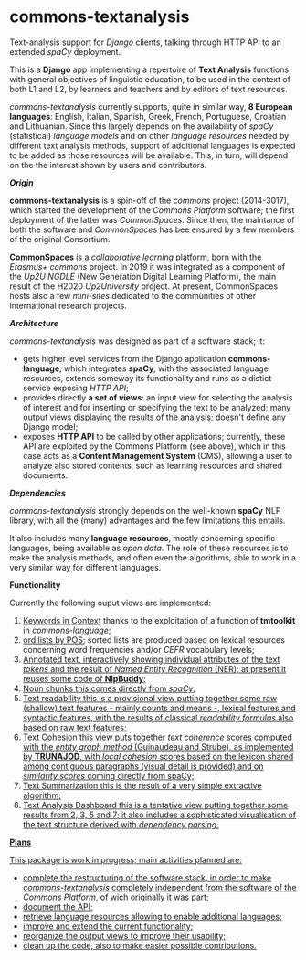 # commons-textanalysis
Text-analysis support for *Django* clients, talking through HTTP API to an extended *spaCy* deployment. 

This is a **Django** app implementing a repertoire of **Text Analysis** functions with general objectives of linguistic education, to be used in the context of both L1 and L2, by learners and teachers and by editors of text resources.

*commons-textanalysis* currently supports, quite in similar way, **8 European languages**: English, Italian, Spanish, Greek, French, Portuguese, Croatian and Lithuanian.
Since this largely depends on the availability of *spaCy* (statistical) *language models* and on other *language resources* needed by different text analysis methods, support of additional languages is expected to be added as those resources will be available. This, in turn, will depend on the the interest shown by users and contributors.

***Origin***

**commons-textanalysis** is a spin-off of the *commons* project (2014-3017), which started the development of the *Commons Platform* software; the first deployment of the latter was *CommonSpaces*. Since then, the maintance of both the software and *CommonSpaces* has bee ensured by a few members of the original Consortium.

**CommonSpaces** is a *collaborative learning* platform, born with the *Erasmus+* *commons* project.
In 2019 it was integrated as a component of the *Up2U NGDLE* (New Generation Digital Learning Platform), the main result of the H2020 *Up2University* project.
At present, CommonSpaces hosts also a few *mini-sites* dedicated to the communities of other international research projects.

***Architecture***

*commons-textanalysis* was designed as part of a software stack; it:
- gets higher level services from the Django application **commons-language**, which integrates **spaCy**, with the associated language resources, extends someway its functionality and runs as a distict service exposing *HTTP API*;
- provides directly **a set of views**: an input view for selecting the analysis of interest and for inserting or specifying the text to be analyzed; many output views displaying the results of the analysis; doesn't define any Django model; 
- exposes **HTTP API** to be called by other applications; currently, these API are exploited by the Commons Platform (see above), which in this case acts as a **Content Management System** (CMS), allowing a user to analyze also stored contents, such as learning resources and shared documents.

***Dependencies***

*commons-textanalysis* strongly depends on the well-known **spaCy** NLP library, with all the (many) advantages and the few limitations this entails.

It also includes many **language resources**, mostly concerning specific languages, being available as *open data*. The role of these resources is to make the analysis methods, and often even the algorithms, able to work in a very similar way for different languages.

**Functionality**

Currently the following ouput views are implemented:
1. <u>Keywords in Context</u> thanks to the exploitation of a function of **tmtoolkit** in *commons-language*;
2. <u>ord lists by POS</u>; sorted lists are produced based on lexical resources concerning word frequencies and/or *CEFR* vocabulary levels;
3. <u>Annotated text<u>, interactively showing individual attributes of the text *tokens* and the result of *Named Entity Recognition* (NER); at present it reuses some code of **NlpBuddy**;
4. <u>Noun chunks</u> this comes directly from *spaCy*;
5. <u>Text readability</u> this is a provisional view putting together some raw (shallow) text features - mainly counts and means -, lexical features and syntactic features, with the results of classical *readability formulas* also based on raw text features;
6. <u>Text Cohesion</u> this view puts together *text coherence* scores computed with the *entity graph method* (Guinaudeau and Strube), as implemented by **TRUNAJOD**, with *local cohesion* scores based on the lexicon shared among contiguous paragraphs (visual detail is provided) and on *similarity scores* coming directly from spaCy;
7. <u>Text Summarization</u> this is the result of a very simple extractive algorithm;
8. <u>Text Analysis Dashboard</u> this is a tentative view putting together some results from 2, 3, 5 and 7; it also includes a sophisticated visualisation of the text structure derived with *dependency parsing*.

**Plans**

This package is work in progress; main activities planned are:
- complete the restructuring of the software stack, in order to make *commons-textanalysis* completely independent from the software of the *Commons Platform*, of wich originally it was part;
- document the API;
- retrieve language resources allowing to enable additional languages;
- improve and extend the current functionality;
- reorganize the output views to improve their usability;
- clean up the code, also to make easier possible contributions.